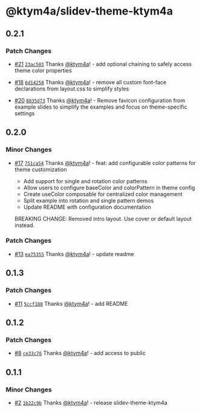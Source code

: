 # @ktym4a/slidev-theme-ktym4a

## 0.2.1

### Patch Changes

- [#21](https://github.com/ktym4a/slidev-theme-ktym4a/pull/21) [`23ac503`](https://github.com/ktym4a/slidev-theme-ktym4a/commit/23ac5035028a0c21e4d874c25efeb9d3efdc1e1c) Thanks [@ktym4a](https://github.com/ktym4a)! - add optional chaining to safely access theme color properties

- [#18](https://github.com/ktym4a/slidev-theme-ktym4a/pull/18) [`6d14258`](https://github.com/ktym4a/slidev-theme-ktym4a/commit/6d1425883df5152d451c3e8b8d94f8f6239ac316) Thanks [@ktym4a](https://github.com/ktym4a)! - remove all custom font-face declarations from layout.css to simplify styles

- [#20](https://github.com/ktym4a/slidev-theme-ktym4a/pull/20) [`8835d73`](https://github.com/ktym4a/slidev-theme-ktym4a/commit/8835d73d5bab221c15d9dfd2807b1c3163886593) Thanks [@ktym4a](https://github.com/ktym4a)! - Remove favicon configuration from example slides to simplify the examples and focus on theme-specific settings

## 0.2.0

### Minor Changes

- [#17](https://github.com/ktym4a/slidev-theme-ktym4a/pull/17) [`751ca54`](https://github.com/ktym4a/slidev-theme-ktym4a/commit/751ca542fb85d84d3a932471d93c023e369151bb) Thanks [@ktym4a](https://github.com/ktym4a)! - feat: add configurable color patterns for theme customization
  - Add support for single and rotation color patterns
  - Allow users to configure baseColor and colorPattern in theme config
  - Create useColor composable for centralized color management
  - Split example into rotation and single pattern demos
  - Update README with configuration documentation

  BREAKING CHANGE: Removed intro layout. Use cover or default layout instead.

### Patch Changes

- [#13](https://github.com/ktym4a/slidev-theme-ktym4a/pull/13) [`ea75355`](https://github.com/ktym4a/slidev-theme-ktym4a/commit/ea75355ea41c4cc388a861ad1224b2acad2f6520) Thanks [@ktym4a](https://github.com/ktym4a)! - update readme

## 0.1.3

### Patch Changes

- [#11](https://github.com/ktym4a/slidev-theme-ktym4a/pull/11) [`5ccf180`](https://github.com/ktym4a/slidev-theme-ktym4a/commit/5ccf180332742b874a6da06c25894e0453eb7114) Thanks [@ktym4a](https://github.com/ktym4a)! - add README

## 0.1.2

### Patch Changes

- [#8](https://github.com/ktym4a/slidev-theme-ktym4a/pull/8) [`ce33c76`](https://github.com/ktym4a/slidev-theme-ktym4a/commit/ce33c76d0d5178836295b90f1e643d0e5874dbc6) Thanks [@ktym4a](https://github.com/ktym4a)! - add access to public

## 0.1.1

### Minor Changes

- [#2](https://github.com/ktym4a/slidev-theme-ktym4a/pull/2) [`1b22c9b`](https://github.com/ktym4a/slidev-theme-ktym4a/commit/1b22c9b599df9634e4c189dfce50272f92c35225) Thanks [@ktym4a](https://github.com/ktym4a)! - release slidev-theme-ktym4a
